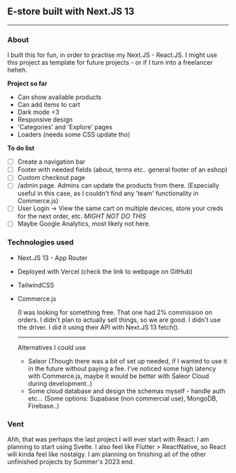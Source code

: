 ## E-store built with Next.JS 13
---
### About
I built this for fun, in order to practise my Next.JS - React.JS. I might use this project as template for future projects - or if I turn into a freelancer heheh. 

**Project so far**

 + Can show available products
 + Can add items to cart
 + Dark mode <3
 + Responsive design
 + 'Categories' and 'Explore' pages
 + Loaders (needs some CSS update tho)

**To do list**

- [ ] Create a navigation bar
- [ ] Footer with needed fields (about, terms etc.. general footer of an eshop)
- [ ] Custom checkout page 
- [ ] /admin page. Admins can update the products from there. (Especially useful in this case, as I couldn't find any 'team' functionality in Commerce.js)
- [ ] User Login -> View the same cart on multiple devices, store your creds for the next order, etc. *MIGHT NOT DO THIS*
- [ ] Maybe Google Analytics, most likely not here.
### Technologies used
+ Next.JS 13 - App Router
+ Deployed with Vercel (check the link to webpage on GitHub)
+ TailwindCSS
+ Commerce.js

	(I was looking for something free. That one had 2% commission on orders. I didn't plan to actually sell things, so we are good. I didn't use the driver. I did it using their API with Next.JS 13 fetch().  
	
	---
	Alternatives I could use  
	
	+ Saleor (Though there was a bit of set up needed, if I wanted to use it in the future without paying a fee. I've noticed some high latency with Commerce.js, maybe it would be better with Saleor Cloud during development..)  
	+ Some cloud database and design the schemas myself - handle auth etc... (Some options: Supabase (non commercial use), MongoDB, Firebase..)
	
	

### Vent
Ahh, that was perhaps the last project I will ever start with React. I am planning to start using Svelte. I also feel like Flutter > ReactNative, so React will kinda feel like nostalgy. I am planning on finishing all of the other unfinished projects by Summer's 2023 end. 
